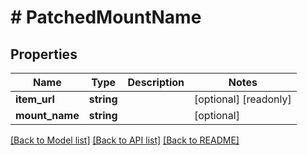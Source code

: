 # # PatchedMountName

## Properties

Name | Type | Description | Notes
------------ | ------------- | ------------- | -------------
**item_url** | **string** |  | [optional] [readonly]
**mount_name** | **string** |  | [optional]

[[Back to Model list]](../../README.md#models) [[Back to API list]](../../README.md#endpoints) [[Back to README]](../../README.md)
